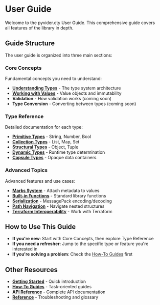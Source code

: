# User Guide

Welcome to the pyvider.cty User Guide. This comprehensive guide covers all features of the library in depth.

## Guide Structure

The user guide is organized into three main sections:

### Core Concepts

Fundamental concepts you need to understand:

- **[Understanding Types](core-concepts/types.md)** - The type system architecture
- **[Working with Values](core-concepts/values.md)** - Value objects and immutability
- **Validation** - How validation works (coming soon)
- **Type Conversion** - Converting between types (coming soon)

### Type Reference

Detailed documentation for each type:

- **[Primitive Types](type-reference/primitives.md)** - String, Number, Bool
- **[Collection Types](type-reference/collections.md)** - List, Map, Set
- **[Structural Types](type-reference/structural.md)** - Object, Tuple
- **[Dynamic Types](type-reference/dynamic.md)** - Runtime type determination
- **[Capsule Types](type-reference/capsule.md)** - Opaque data containers

### Advanced Topics

Advanced features and use cases:

- **[Marks System](advanced/marks.md)** - Attach metadata to values
- **[Built-in Functions](advanced/functions.md)** - Standard library functions
- **[Serialization](advanced/serialization.md)** - MessagePack encoding/decoding
- **[Path Navigation](advanced/path-navigation.md)** - Navigate nested structures
- **[Terraform Interoperability](advanced/terraform-interop.md)** - Work with Terraform

## How to Use This Guide

- **If you're new**: Start with Core Concepts, then explore Type Reference
- **If you need a refresher**: Jump to the specific type or feature you're interested in
- **If you're solving a problem**: Check the [How-To Guides](../how-to/index.md) first

## Other Resources

- **[Getting Started](../getting-started/index.md)** - Quick introduction
- **[How-To Guides](../how-to/index.md)** - Task-oriented guides
- **[API Reference](../api/index.md)** - Complete API documentation
- **[Reference](../reference/troubleshooting.md)** - Troubleshooting and glossary
